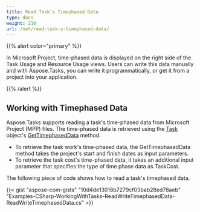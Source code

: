 ```yaml
---
title: Read Task's Timephased Data
type: docs
weight: 210
url: /net/read-task-s-timephased-data/
---
```


{{% alert color="primary" %}} 

In Microsoft Project, time-phased data is displayed on the right side of the Task Usage and Resource Usage views. Users can write this data manually and with Aspose.Tasks, you can write it programmatically, or get it from a project into your application.

{{% /alert %}} 
## **Working with Timephased Data**
Aspose.Tasks supports reading a task's time-phased data from Microsoft Project (MPP) files. The time-phased data is retrieved using the [Task](https://apireference.aspose.com/tasks/net/aspose.tasks/task) object's [GetTimephasedData](https://apireference.aspose.com/tasks/net/aspose.tasks/task/methods/gettimephaseddata) method.

- To retrieve the task work's time-phased data, the GetTimephasedData method takes the project's start and finish dates as input parameters.
- To retrieve the task cost's time-phased data, it takes an additional input parameter that specifies the type of time phase data as TaskCost.

The following piece of code shows how to read a task's timephased data.

{{< gist "aspose-com-gists" "10d4de13018b7279cf03bab28ed78aeb" "Examples-CSharp-WorkingWithTasks-ReadWriteTimephasedData-ReadWriteTimephasedData.cs" >}}
